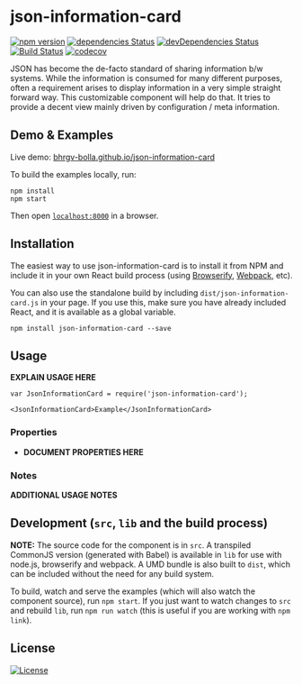 # json-information-card

[![npm version](https://badge.fury.io/js/json-information-card.svg)](https://badge.fury.io/js/json-information-card)
[![dependencies Status](https://david-dm.org/bhrgv-bolla/react-json-information-card/status.svg)](https://david-dm.org/bhrgv-bolla/react-json-information-card)
[![devDependencies Status](https://david-dm.org/bhrgv-bolla/react-json-information-card/dev-status.svg)](https://david-dm.org/bhrgv-bolla/react-json-information-card?type=dev)
[![Build Status](https://travis-ci.org/bhrgv-bolla/react-json-information-card.svg?branch=master)](https://travis-ci.org/bhrgv-bolla/react-json-information-card)
[![codecov](https://codecov.io/gh/bhrgv-bolla/react-json-information-card/branch/master/graph/badge.svg)](https://codecov.io/gh/bhrgv-bolla/react-json-information-card)

 JSON has become the de-facto standard of sharing information b/w systems. While the information
 is consumed for many different purposes, often a requirement arises to display information in a 
 very simple straight forward way. This customizable component will help do that. It tries to provide
 a decent view mainly driven by configuration / meta information. 


## Demo & Examples

Live demo: [bhrgv-bolla.github.io/json-information-card](http://bhrgv-bolla.github.io/json-information-card/)

To build the examples locally, run:

```
npm install
npm start
```

Then open [`localhost:8000`](http://localhost:8000) in a browser.


## Installation

The easiest way to use json-information-card is to install it from NPM and include it in your own React build process (using [Browserify](http://browserify.org), [Webpack](http://webpack.github.io/), etc).

You can also use the standalone build by including `dist/json-information-card.js` in your page. If you use this, make sure you have already included React, and it is available as a global variable.

```
npm install json-information-card --save
```


## Usage

__EXPLAIN USAGE HERE__

```
var JsonInformationCard = require('json-information-card');

<JsonInformationCard>Example</JsonInformationCard>
```

### Properties

* __DOCUMENT PROPERTIES HERE__

### Notes

__ADDITIONAL USAGE NOTES__


## Development (`src`, `lib` and the build process)

**NOTE:** The source code for the component is in `src`. A transpiled CommonJS version (generated with Babel) is available in `lib` for use with node.js, browserify and webpack. A UMD bundle is also built to `dist`, which can be included without the need for any build system.

To build, watch and serve the examples (which will also watch the component source), run `npm start`. If you just want to watch changes to `src` and rebuild `lib`, run `npm run watch` (this is useful if you are working with `npm link`).

## License

[![License](https://img.shields.io/badge/License-Apache%202.0-blue.svg)](https://opensource.org/licenses/Apache-2.0)
